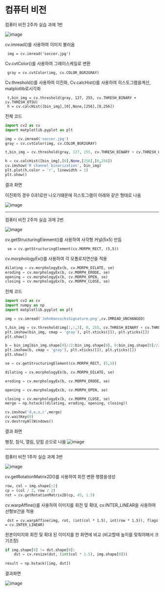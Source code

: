 # 컴퓨터 비전

컴퓨터 비전 2주차 실습 과제 1번


![image](https://github.com/user-attachments/assets/a05c3def-f463-439b-8880-0da0c9ef824a)


cv.imread()를 사용하여 이미지 불러옴

     img = cv.imread('soccer.jpg')

Cv.cvtColor()를 사용하여 그레이스케일로 변환

     gray = cv.cvtColor(img, cv.COLOR_BGR2GRAY) 


Cv.threshold()를 사용하여 이진화,  Cv.calcHist()를 사용하여 히스토그램을계산, matplotlib로시각화

     t,bin_img = cv.threshold(gray, 127, 255, cv.THRESH_BINARY + cv.THRESH_OTSU)
     h = cv.calcHist([bin_img],[0],None,[256],[0,256])


전체 코드
```python
import cv2 as cv
import matplotlib.pyplot as plt

img = cv.imread('soccer.jpg')
gray = cv.cvtColor(img, cv.COLOR_BGR2GRAY) 

t,bin_img = cv.threshold(gray, 127, 255, cv.THRESH_BINARY + cv.THRESH_OTSU)

h = cv.calcHist([bin_img],[0],None,[256],[0,256])
cv.imshow('R channel binarization', bin_img)
plt.plot(h,color = 'r', linewidth = 1)
plt.show()
```

결과 화면

이진화의 경우 0과1로만 나오기떄문에 히스토그램이 아래와 같은 형태로 나옴

![image](https://github.com/user-attachments/assets/74a4295f-f792-4482-a20a-34f44a528f2d)


---

컴퓨터 비전 2주차 실습 과제 2번

![image](https://github.com/user-attachments/assets/ad205262-0358-4dbb-97dc-eb09d88fe0aa)


cv.getStructuringElement()를 사용하여 사각형 커널(5x5) 만듬

     se = cv.getStructuringElement(cv.MORPH_RECT, (5,5))

cv.morphologyEx()를 사용하여 각 모폴로지연산을 적용
```python
dilating = cv.morphologyEx(b, cv.MORPH_DILATE, se)
eroding = cv.morphologyEx(b, cv.MORPH_ERODE, se)
opening = cv.morphologyEx(b, cv.MORPH_OPEN, se)
closing = cv.morphologyEx(b, cv.MORPH_CLOSE, se)
```

전체 코드
```python
import cv2 as cv
import numpy as np
import matplotlib.pyplot as plt

img = cv.imread('JohnHancocksSignature.png',cv.IMREAD_UNCHANGED)

t,bin_img = cv.threshold(img[:,:,3], 0, 255, cv.THRESH_BINARY + cv.THRESH_OTSU)
plt.imshow(bin_img, cmap = 'gray'), plt.xticks([]), plt.yticks([])
plt.show()

b = bin_img[bin_img.shape[0]//2:bin_img.shape[0], 0:bin_img.shape[0]//2+1]
plt.imshow(b, cmap = 'gray'), plt.xticks([]), plt.yticks([])
plt.show()

se = cv.getStructuringElement(cv.MORPH_RECT, (5,5))

dilating = cv.morphologyEx(b, cv.MORPH_DILATE, se)

eroding = cv.morphologyEx(b, cv.MORPH_ERODE, se)

opening = cv.morphologyEx(b, cv.MORPH_OPEN, se)

closing = cv.morphologyEx(b, cv.MORPH_CLOSE, se)
merge = np.hstack((dilating, eroding, opening, closing))

cv.imshow('d,e,o,c',merge)
cv.waitKey(0)
cv.destroyAllWindows()
```

결과 화면

팽창, 침식, 열림, 닫힘 순으로 나옴
![image](https://github.com/user-attachments/assets/b5e9053f-36f6-4e2c-8770-568863bc67af)


---

컴퓨터 비전 1주차 실습 과제 3번

![image](https://github.com/user-attachments/assets/74e0a705-242d-4887-a3d3-0633f9785242)


cv.getRotationMatrix2D()를 사용하여 회전 변환 행렬을생성
```python
row, col = img.shape[:2]
cp = (col / 2, row / 2) 
rot = cv.getRotationMatrix2D(cp, 45, 1.5)
```
cv.warpAffine()를 사용하여 이미지를 회전 및 확대, cv.INTER_LINEAR을 사용하여 선형보간을 적용

     dst = cv.warpAffine(img, rot, (int(col * 1.5), int(row * 1.5)), flags = cv.INTER_LINEAR)

원본이미지와 회전 및 확대 된 이미지를 한 화면에 비교 (비교할때 높이를 맞춰야해서 크기조정)
```python
if img.shape[0] != dst.shape[0]:
    dst = cv.resize(dst, (int(col * 1.5), img.shape[0]))
  
result = np.hstack([img, dst])
```
결과화면

![image](https://github.com/user-attachments/assets/1050d58d-e539-4655-871f-e5fcd216c040)


